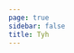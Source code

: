 ```yaml
---
page: true
sidebar: false
title: Tyh
---
```


<Home />

<script setup>
import Home from '/@theme/Home.vue'
</script>
